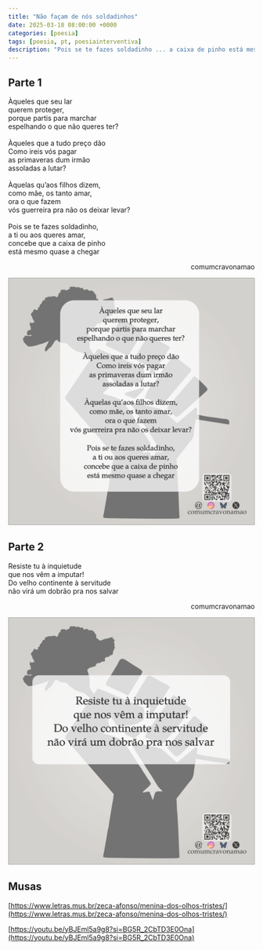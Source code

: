 ```yaml
---
title: "Não façam de nós soldadinhos"
date: 2025-03-18 08:00:00 +0000
categories: [poesia]
tags: [poesia, pt, poesiainterventiva]
description: "Pois se te fazes soldadinho ... a caixa de pinho está mesmo quase a chegarv"
---
```


## Parte 1

<div style="color:Platinum">
<p>
Àqueles que seu lar<br>
querem proteger,<br>
porque partis para marchar<br>
espelhando o que não queres ter?<br>
<br>
Àqueles que a tudo preço dão<br>
Como ireis vós pagar<br>
as primaveras dum irmão<br>
assoladas a lutar?<br>
<br>
Àquelas qu’aos filhos dizem,<br>
como mãe, os tanto amar,<br>
ora o que fazem<br>
vós guerreira pra não os deixar levar?<br>
<br>
Pois se te fazes soldadinho,<br>
a ti ou aos queres amar,<br>
concebe que a caixa de pinho<br>
está mesmo quase a chegar<br>
</p>
</div>
<p style="text-align:right">comumcravonamao</p>

![nao-facam-de-nos-soldadinhos-pt1](/assets/images/nao-facam-de-nos-soldadinhos-pt1.png)

## Parte 2

<div style="color:Platinum">
<p>
Resiste tu à inquietude<br>
que nos vêm a imputar!<br>
Do velho continente à servitude<br>
não virá um dobrão pra nos salvar<br>
</p>
</div>
<p style="text-align:right">comumcravonamao</p>

![nao-facam-de-nos-soldadinhos-pt2](/assets/images/nao-facam-de-nos-soldadinhos-pt2.png)

## Musas

[https://www.letras.mus.br/zeca-afonso/menina-dos-olhos-tristes/](https://www.letras.mus.br/zeca-afonso/menina-dos-olhos-tristes/)

[https://youtu.be/yBJEml5a9g8?si=BG5R_2CbTD3E0Ona](https://youtu.be/yBJEml5a9g8?si=BG5R_2CbTD3E0Ona)
